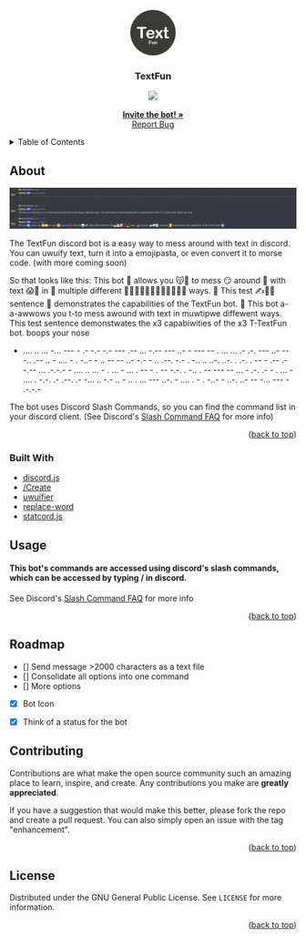 <div id="top"></div>

<!-- PROJECT LOGO -->
<br />
<div align="center">
  <a href="https://github.com/artificialbutter/Uwuifier-Discord-Bot">
    <img src="icon.png" alt="Icon" width="80" height="80">
  </a>

  <h3 align="center">TextFun</h3>
  <img src='https://img.shields.io/github/license/artificialbutter/Uwuifier-Discord-Bot?style=flat-square'>

  <p align="center">
    <a href="https://discord.com/api/oauth2/authorize?client_id=969743347138822174&permissions=2147801152&scope=bot%20applications.commands"><strong>Invite the bot! »</strong></a>
    <br />
    <a href="https://github.com/artificialbutter/Uwuifier-Discord-Bot/issues">Report Bug</a>
  </p>
</div>



<!-- TABLE OF CONTENTS -->
<details>
  <summary>Table of Contents</summary>
  <ol>
    <li>
      <a href="#about-the-project">About The Project</a>
      <ul>
        <li><a href="#built-with">Built With</a></li>
      </ul>
    </li>
    <li><a href="#usage">Usage</a></li>
    <li><a href="#roadmap">Roadmap</a></li>
    <li><a href="#contributing">Contributing</a></li>
    <li><a href="#license">License</a></li>
  </ol>
</details>



<!-- ABOUT THE PROJECT -->
## About


<img src="screenshot.png"
         alt="Screenshot">

The TextFun discord bot is a easy way to mess around with text in discord.
You can uwuify text, turn it into a emojipasta, or even convert it to morse code. (with more coming soon)

So that looks like this:
This bot 🤖 allows you 😽🤲 to mess 😏 around 💞 with text 😱📲 in 🏽 multiple different 🚿🛀🧖🏼‍♀️🙆🏼‍♀️🤸🏻‍♀️💅 ways. 💫 This test ✍️📖📑 sentence 📜 demonstrates the capabilities of the TextFun bot. 🤖
This bot a-a-awwows you t-to mess awound with text in muwtipwe diffewent ways. This test sentence demonstwates the x3 capabiwities of the x3 T-TextFun bot. boops your nose
- .... .. ...   -... --- -   .- -.- -.- --- .-- ...   -.-- --- ..-   - ---   -- . ... ...   .- .-. --- ..- -- -..   .-- .. - ....   - . -..- -   .. --   -- ..- -.- - .. .--. -.- .   -.. .. ..-. ..-. . .-. . -- -   .-- .- -.-- ... .-.-.-   - .... .. ...   - . ... -   ... . -- - . -- -.-. .   -.. . -- --- -- ... - .-. .- - . ...   - .... .   -.-. .- .--. .- -... .. -.- .. - .. . ...   --- ..-.   - .... .   - . -..- - ..-. ..- --   -... --- - .-.-.-


The bot uses Discord Slash Commands, so you can find the command list in your discord client. (See Discord's <a href="https://support.discord.com/hc/en-us/articles/1500000368501-Slash-Commands-FAQ">Slash Command FAQ</a> for more info)



<p align="right">(<a href="#top">back to top</a>)</p>



### Built With

* [discord.js](https://discord.js.org/)
* [/Create](https://www.npmjs.com/package/slash-create)
* [uwuifier](https://www.npmjs.com/package/@patarapolw/uwuifier)
* [replace-word](https://www.npmjs.com/package/replace-word)
* [statcord.js](https://statcord.com)




<!-- USAGE EXAMPLES -->
## Usage
#### This bot's commands are accessed using discord's slash commands, which can be accessed by typing / in discord.
See Discord's <a href="https://support.discord.com/hc/en-us/articles/1500000368501-Slash-Commands-FAQ">Slash Command FAQ</a> for more info

<p align="right">(<a href="#top">back to top</a>)</p>
<!-- ROADMAP -->

## Roadmap

- [] Send message >2000 characters as a text file
- [] Consolidate all options into one command
- [] More options
- [X] Bot Icon
- [X] Think of a status for the bot


<!-- CONTRIBUTING -->
## Contributing

Contributions are what make the open source community such an amazing place to learn, inspire, and create. Any contributions you make are **greatly appreciated**.

If you have a suggestion that would make this better, please fork the repo and create a pull request. You can also simply open an issue with the tag "enhancement".

<p align="right">(<a href="#top">back to top</a>)</p>



<!-- LICENSE -->
## License

Distributed under the GNU General Public License. See `LICENSE` for more information.


<p align="right">(<a href="#top">back to top</a>)</p>